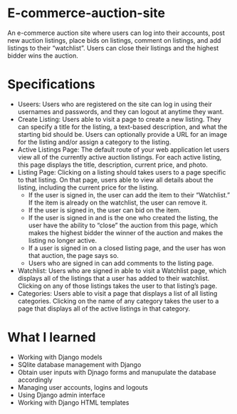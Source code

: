 # E-commerce-auction-site

An e-commerce auction site where users can log into their accounts, post new auction listings, place bids on listings, comment on listings, and add listings to their “watchlist”. Users can close their listings and the highest bidder wins the auction.

# Specifications
* Useers: Users who are registered on the site can log in using their usernames and passwords, and they can logout at anytime they want.
* Create Listing: Users able to visit a page to create a new listing. They can specify a title for the listing, a text-based description, and what the starting bid should be. Users can optionally provide a URL for an image for the listing and/or assign a category to the listing.
* Active Listings Page: The default route of your web application let users view all of the currently active auction listings. For each active listing, this page displays the title, description, current price, and photo.
* Listing Page: Clicking on a listing should takes users to a page specific to that listing. On that page, users able to view all details about the listing, including the current price for the listing.
  * If the user is signed in, the user can add the item to their “Watchlist.” If the item is already on the watchlist, the user can remove it.
  * If the user is signed in, the user can bid on the item.
  * If the user is signed in and is the one who created the listing, the user have the ability to “close” the auction from this page, which makes the highest bidder the winner of the auction and makes the listing no longer active.
  * If a user is signed in on a closed listing page, and the user has won that auction, the page says so.
  * Users who are signed in can add comments to the listing page.
* Watchlist: Users who are signed in able to visit a Watchlist page, which displays all of the listings that a user has added to their watchlist. Clicking on any of those listings takes the user to that listing’s page.
* Categories: Users able to visit a page that displays a list of all listing categories. Clicking on the name of any category takes the user to a page that displays all of the active listings in that category.

# What I learned
* Working with Django models
* SQlite database management with Django
* Obtain user inputs with Djnago forms and manupulate the database accordingly
* Managing user accounts, logins and logouts
* Using Django admin interface
* Working with Django HTML templates

